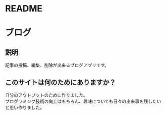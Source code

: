 # README

# ブログ

## 説明

記事の投稿、編集、削除が出来るブログアプリです。

## このサイトは何のためにありますか？

自分のアウトプットのために作りました。<br>
プログラミング技術の向上はもちろん、趣味についても日々の出来事を残したいと思い作りました。
